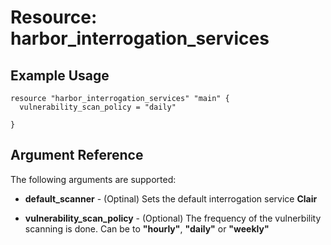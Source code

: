 # Resource: harbor_interrogation_services

## Example Usage
```hcl
resource "harbor_interrogation_services" "main" {
  vulnerability_scan_policy = "daily"

}
```

## Argument Reference
The following arguments are supported:
* **default_scanner** - (Optinal) Sets the default interrogation service **Clair**

* **vulnerability_scan_policy** - (Optional) The frequency of the vulnerbility scanning is done. Can be to **"hourly"**, **"daily"** or **"weekly"**